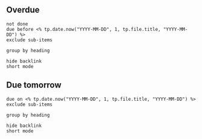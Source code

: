 ## Overdue
```tasks
not done
due before <% tp.date.now("YYYY-MM-DD", 1, tp.file.title, "YYYY-MM-DD") %>
exclude sub-items

group by heading

hide backlink
short mode
```
## Due tomorrow
```tasks
due on <% tp.date.now("YYYY-MM-DD", 1, tp.file.title, "YYYY-MM-DD") %>
exclude sub-items

group by heading

hide backlink
short mode
```
